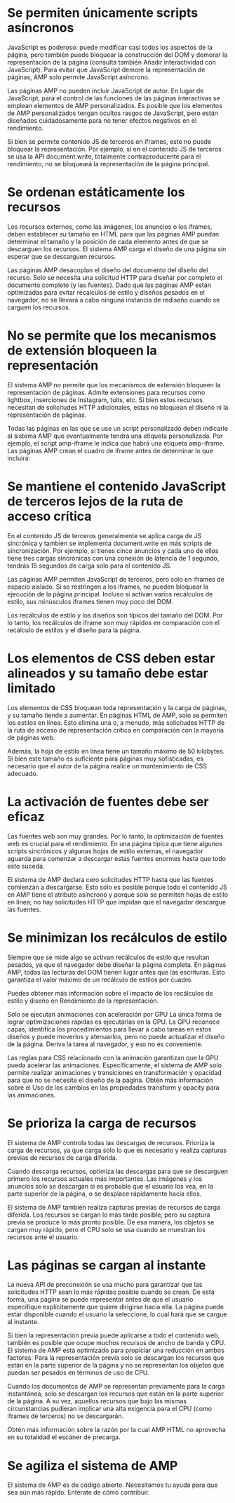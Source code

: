 # Se permiten únicamente scripts asíncronos
JavaScript es poderoso: puede modificar casi todos los aspectos de la página, pero también puede bloquear la construcción del DOM y demorar la representación de la página (consulta también Añadir interactividad con JavaScript). Para evitar que JavaScript demore la representación de páginas, AMP solo permite JavaScript asíncrono.

Las páginas AMP no pueden incluir JavaScript de autor. En lugar de JavaScript, para el control de las funciones de las páginas interactivas se emplean elementos de AMP personalizados. Es posible que los elementos de AMP personalizados tengan ocultos rasgos de JavaScript, pero están diseñados cuidadosamente para no tener efectos negativos en el rendimiento.

Si bien se permite contenido JS de terceros en iframes, este no puede bloquear la representación. Por ejemplo, si en el contenido JS de terceros se usa la API document.write, totalmente contraproducente para el rendimiento, no se bloqueará la representación de la página principal.

# Se ordenan estáticamente los recursos
Los recursos externos, como las imágenes, los anuncios o los iframes, deben establecer su tamaño en HTML para que las páginas AMP puedan determinar el tamaño y la posición de cada elemento antes de que se descarguen los recursos. El sistema AMP carga el diseño de una página sin esperar que se descarguen recursos.

Las páginas AMP desacoplan el diseño del documento del diseño del recurso. Solo se necesita una solicitud HTTP para diseñar por completo el documento completo (y las fuentes). Dado que las páginas AMP están optimizadas para evitar recálculos de estilo y diseños pesados en el navegador, no se llevará a cabo ninguna instancia de rediseño cuando se carguen los recursos.

# No se permite que los mecanismos de extensión bloqueen la representación
El sistema AMP no permite que los mecanismos de extensión bloqueen la representación de páginas. Admite extensiones para recursos como lightbox, inserciones de Instagram, tuits, etc. Si bien estos recursos necesitan de solicitudes HTTP adicionales, estas no bloquean el diseño ni la representación de páginas.

Todas las páginas en las que se use un script personalizado deben indicarle al sistema AMP que eventualmente tendrá una etiqueta personalizada. Por ejemplo, el script amp-iframe le indica que habrá una etiqueta amp-iframe. Las páginas AMP crean el cuadro de iframe antes de determinar lo que incluirá:

<script async custom-element="amp-iframe" src="https://cdn.ampproject.org/v0/amp-youtube-0.1.js"></script>

# Se mantiene el contenido JavaScript de terceros lejos de la ruta de acceso crítica
En el contenido JS de terceros generalmente se aplica carga de JS sincrónica y también se implementa document.write en más scripts de sincronización. Por ejemplo, si tienes cinco anuncios y cada uno de ellos tiene tres cargas sincrónicas con una conexión de latencia de 1 segundo, tendrás 15 segundos de carga solo para el contenido JS.

Las páginas AMP permiten JavaScript de terceros, pero solo en iframes de espacio aislado. Si se restringen a los iframes, no pueden bloquear la ejecución de la página principal. Incluso si activan varios recálculos de estilo, sus minúsculos iframes tienen muy poco del DOM.

Los recálculos de estilo y los diseños son típicos del tamaño del DOM. Por lo tanto, los recálculos de iframe son muy rápidos en comparación con el recálculo de estilos y el diseño para la página.

# Los elementos de CSS deben estar alineados y su tamaño debe estar limitado
Los elementos de CSS bloquean toda representación y la carga de páginas, y su tamaño tiende a aumentar. En páginas HTML de AMP, solo se permiten los estilos en línea. Esto elimina una o, a menudo, más solicitudes HTTP de la ruta de acceso de representación crítica en comparación con la mayoría de páginas web.

Además, la hoja de estilo en línea tiene un tamaño máximo de 50 kilobytes. Si bien este tamaño es suficiente para páginas muy sofisticadas, es necesario que el autor de la página realice un mantenimiento de CSS adecuado.

# La activación de fuentes debe ser eficaz
Las fuentes web son muy grandes. Por lo tanto, la optimización de fuentes web es crucial para el rendimiento. En una página típica que tiene algunos scripts sincrónicos y algunas hojas de estilo externas, el navegador aguarda para comenzar a descargar estas fuentes enormes hasta que todo esto suceda.

El sistema de AMP declara cero solicitudes HTTP hasta que las fuentes comienzan a descargarse. Esto solo es posible porque todo el contenido JS en AMP tiene el atributo asíncrono y porque solo se permiten hojas de estilo en línea; no hay solicitudes HTTP que impidan que el navegador descargue las fuentes.

# Se minimizan los recálculos de estilo
Siempre que se mide algo se activan recálculos de estilo que resultan pesados, ya que el navegador debe diseñar la página completa. En páginas AMP, todas las lecturas del DOM tienen lugar antes que las escrituras. Esto garantiza el valor máximo de un recálculo de estilos por cuadro.

Puedes obtener más información sobre el impacto de los recálculos de estilo y diseño en Rendimiento de la representación.

Solo se ejecutan animaciones con aceleración por GPU
La única forma de lograr optimizaciones rápidas es ejecutarlas en la GPU. La GPU reconoce capas, identifica los procedimientos para llevar a cabo tareas en estos diseños y puede moverlos y atenuarlos, pero no puede actualizar el diseño de la página. Deriva la tarea al navegador, y eso no es conveniente.

Las reglas para CSS relacionado con la animación garantizan que la GPU pueda acelerar las animaciones. Específicamente, el sistema de AMP solo permite realizar animaciones y transiciones en transformación y opacidad para que no se necesite el diseño de la página. Obtén más información sobre el Uso de los cambios en las propiedades transform y opacity para las animaciones.

# Se prioriza la carga de recursos
El sistema de AMP controla todas las descargas de recursos. Prioriza la carga de recursos, ya que carga solo lo que es necesario y realiza capturas previas de recursos de carga diferida.

Cuando descarga recursos, optimiza las descargas para que se descarguen primero los recursos actuales más importantes. Las imágenes y los anuncios solo se descargan si es probable que el usuario los vea, en la parte superior de la página, o se desplace rápidamente hacia ellos.

El sistema de AMP también realiza capturas previas de recursos de carga diferida. Los recursos se cargan lo más tarde posible, pero su captura previa se produce lo más pronto posible. De esa manera, los objetos se cargan muy rápido, pero el CPU solo se usa cuando se muestran los recursos ante el usuario.

# Las páginas se cargan al instante
La nueva API de preconexión se usa mucho para garantizar que las solicitudes HTTP sean lo más rápidas posible cuando se crean. De esta forma, una página se puede representar antes de que el usuario especifique explícitamente que quiere dirigirse hacia ella. La página puede estar disponible cuando el usuario la seleccione, lo cual hará que se cargue al instante.

Si bien la representación previa puede aplicarse a todo el contenido web, también es posible que ocupe muchos recursos de ancho de banda y CPU. El sistema de AMP está optimizado para propiciar una reducción en ambos factores. Para la representación previa solo se descargan los recursos que están en la parte superior de la página y no se representan los objetos que puedan ser pesados en términos de uso de CPU.

Cuando los documentos de AMP se representan previamente para la carga instantánea, solo se descargan los recursos que están en la parte superior de la página. A su vez, aquellos recursos que bajo las mismas circunstancias pudieran implicar una alta exigencia para el CPU (como iframes de terceros) no se descargarán.

Obtén más información sobre la razón por la cual AMP HTML no aprovecha en su totalidad el escáner de precarga.

#  Se agiliza el sistema de AMP
El sistema de AMP es de código abierto. Necesitamos tu ayuda para que sea aún más rápido. Entérate de cómo contribuir.